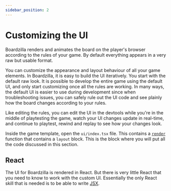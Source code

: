 ```yaml
---
sidebar_position: 2
---
```

# Customizing the UI

Boardzilla renders and animates the board on the player's browser according to
the rules of your game. By default everything appears in a very raw but usable
format.

You can customize the appearance and layout behaviour of all your game
elements. In Boardzilla, it is easy to build the UI iteratively. You start with
the default raw look. It is possible to develop the entire game using the
default UI, and only start customizing once all the rules are working. In many
ways, the default UI is easier to use during development since when
troubleshooting issues, you can safely rule out the UI code and see plainly how
the board changes according to your rules.

Like editing the rules, you can edit the UI in the devtools while you're in the
middle of playtesting the game, watch your UI changes update in real-time, and
continue to playtest, rewind and replay to see how your changes look.

Inside the game template, open the `ui/index.tsx` file. This contains a
[`render`](../api/modules#render) function that contains a `layout` block. This
is the block where you will put all the code discussed in this section.

## React

The UI for Boardzilla is rendered in React. But there is very little React that
you need to know to work with the custom UI.  Essentially the only React skill
that is needed is to be able to write
[JSX](https://www.w3schools.com/react/react_jsx.asp).
